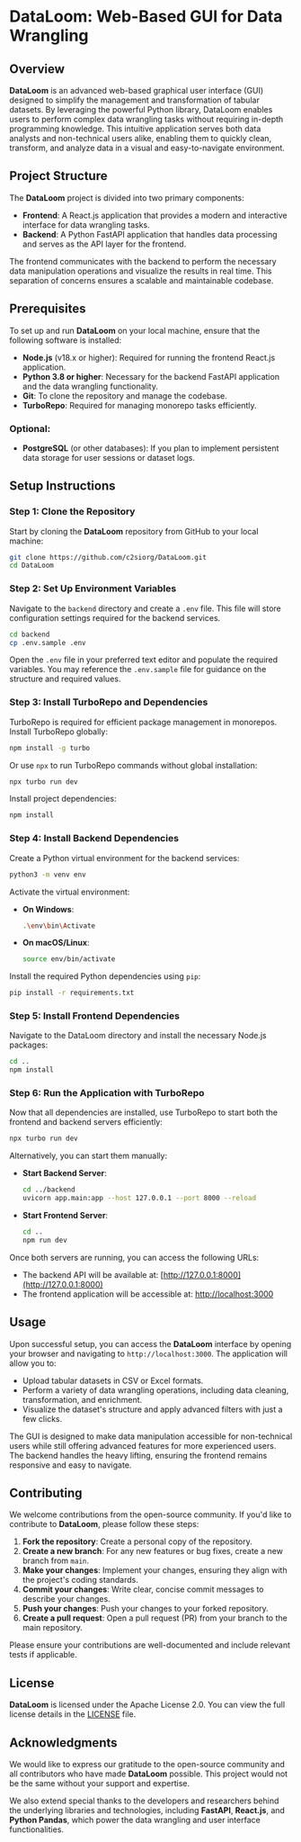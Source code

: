 # DataLoom: Web-Based GUI for Data Wrangling

## Overview

**DataLoom** is an advanced web-based graphical user interface (GUI) designed to simplify the management and transformation of tabular datasets. By leveraging the powerful Python library, DataLoom enables users to perform complex data wrangling tasks without requiring in-depth programming knowledge. This intuitive application serves both data analysts and non-technical users alike, enabling them to quickly clean, transform, and analyze data in a visual and easy-to-navigate environment.

## Project Structure

The **DataLoom** project is divided into two primary components:

- **Frontend**: A React.js application that provides a modern and interactive interface for data wrangling tasks.
- **Backend**: A Python FastAPI application that handles data processing and serves as the API layer for the frontend.

The frontend communicates with the backend to perform the necessary data manipulation operations and visualize the results in real time. This separation of concerns ensures a scalable and maintainable codebase.

## Prerequisites

To set up and run **DataLoom** on your local machine, ensure that the following software is installed:

- **Node.js** (v18.x or higher): Required for running the frontend React.js application.
- **Python 3.8 or higher**: Necessary for the backend FastAPI application and the data wrangling functionality.
- **Git**: To clone the repository and manage the codebase.
- **TurboRepo**: Required for managing monorepo tasks efficiently.

### Optional:

- **PostgreSQL** (or other databases): If you plan to implement persistent data storage for user sessions or dataset logs.

## Setup Instructions

### Step 1: Clone the Repository

Start by cloning the **DataLoom** repository from GitHub to your local machine:

```bash
git clone https://github.com/c2siorg/DataLoom.git
cd DataLoom
```

### Step 2: Set Up Environment Variables

Navigate to the `backend` directory and create a `.env` file. This file will store configuration settings required for the backend services.

```bash
cd backend
cp .env.sample .env
```

Open the `.env` file in your preferred text editor and populate the required variables. You may reference the `.env.sample` file for guidance on the structure and required values.

### Step 3: Install TurboRepo and Dependencies

TurboRepo is required for efficient package management in monorepos. Install TurboRepo globally:

```bash
npm install -g turbo
```

Or use `npx` to run TurboRepo commands without global installation:

```bash
npx turbo run dev
```

Install project dependencies:

```bash
npm install
```


### Step 4: Install Backend Dependencies

Create a Python virtual environment for the backend services:

```bash
python3 -m venv env
```

Activate the virtual environment:

- **On Windows**:

  ```bash
  .\env\bin\Activate
  ```

- **On macOS/Linux**:

  ```bash
  source env/bin/activate
  ```

Install the required Python dependencies using `pip`:

```bash
pip install -r requirements.txt
```

### Step 5: Install Frontend Dependencies

Navigate to the DataLoom directory and install the necessary Node.js packages:

```bash
cd ..
npm install
```

### Step 6: Run the Application with TurboRepo

Now that all dependencies are installed, use TurboRepo to start both the frontend and backend servers efficiently:

```bash
npx turbo run dev
```

Alternatively, you can start them manually:

- **Start Backend Server**:

  ```bash
  cd ../backend
  uvicorn app.main:app --host 127.0.0.1 --port 8000 --reload
  ```

- **Start Frontend Server**:

  ```bash
  cd ..
  npm run dev
  ```

Once both servers are running, you can access the following URLs:

- The backend API will be available at: [http://127.0.0.1:8000](http://127.0.0.1:8000)
- The frontend application will be accessible at: [http://localhost:3000](http://localhost:3000)

## Usage

Upon successful setup, you can access the **DataLoom** interface by opening your browser and navigating to `http://localhost:3000`. The application will allow you to:

- Upload tabular datasets in CSV or Excel formats.
- Perform a variety of data wrangling operations, including data cleaning, transformation, and enrichment.
- Visualize the dataset's structure and apply advanced filters with just a few clicks.

The GUI is designed to make data manipulation accessible for non-technical users while still offering advanced features for more experienced users. The backend handles the heavy lifting, ensuring the frontend remains responsive and easy to navigate.

## Contributing

We welcome contributions from the open-source community. If you'd like to contribute to **DataLoom**, please follow these steps:

1. **Fork the repository**: Create a personal copy of the repository.
2. **Create a new branch**: For any new features or bug fixes, create a new branch from `main`.
3. **Make your changes**: Implement your changes, ensuring they align with the project's coding standards.
4. **Commit your changes**: Write clear, concise commit messages to describe your changes.
5. **Push your changes**: Push your changes to your forked repository.
6. **Create a pull request**: Open a pull request (PR) from your branch to the main repository.

Please ensure your contributions are well-documented and include relevant tests if applicable.

## License

**DataLoom** is licensed under the Apache License 2.0. You can view the full license details in the [LICENSE](LICENSE) file.

## Acknowledgments

We would like to express our gratitude to the open-source community and all contributors who have made **DataLoom** possible. This project would not be the same without your support and expertise.

We also extend special thanks to the developers and researchers behind the underlying libraries and technologies, including **FastAPI**, **React.js**, and **Python Pandas**, which power the data wrangling and user interface functionalities.

